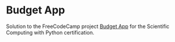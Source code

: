 # Budget App

Solution to the FreeCodeCamp project [Budget App](https://www.freecodecamp.org/learn/scientific-computing-with-python/scientific-computing-with-python-projects/budget-app) for the Scientific Computing with Python certification.